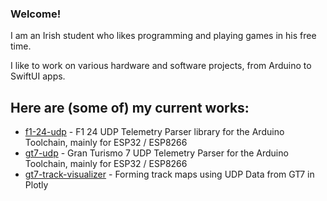 ### Welcome!

I am an Irish student who likes programming and playing games in his free time.

I like to work on various hardware and software projects, from Arduino to SwiftUI apps.
## Here are (some of) my current works:
* [f1-24-udp](https://github.com/MacManley/f1-24-udp) - F1 24 UDP Telemetry Parser library for the Arduino Toolchain, mainly for ESP32 / ESP8266
* [gt7-udp](https://github.com/MacManley/gt7-udp) - Gran Turismo 7 UDP Telemetry Parser for the Arduino Toolchain, mainly for ESP32 / ESP8266
* [gt7-track-visualizer](https://github.com/MacManley/gt7-track-visualizer) - Forming track maps using UDP Data from GT7 in Plotly
